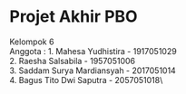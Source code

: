 # Projet Akhir PBO
Kelompok 6\
Anggota : 1. Mahesa Yudhistira        - 1917051029\
          2. Raesha Salsabila         - 1957051006\
          3. Saddam Surya Mardiansyah - 2017051014\
          4. Bagus Tito Dwi Saputra   - 2057051018\
     
